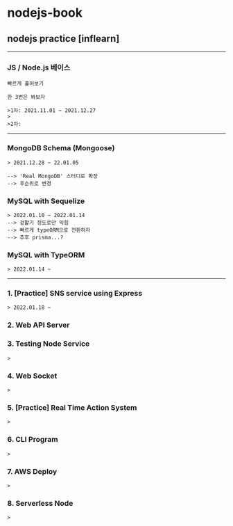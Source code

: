 # nodejs-book
## nodejs practice [inflearn]

---
### JS / Node.js 베이스

    빠르게 훑어보기
 
    한 3번은 봐보자

    >1차: 2021.11.01 ~ 2021.12.27 
    > 
    >2차:

---

### MongoDB Schema (Mongoose)

    > 2021.12.28 ~ 22.01.05

    --> 'Real MongoDB' 스터디로 확장
    --> 후순위로 변경

### MySQL with Sequelize

    > 2022.01.10 ~ 2022.01.14
    --> 겉핥기 정도로만 익힘
    --> 빠르게 typeORM으로 전환하자
    --> 추후 prisma...?

### MySQL with TypeORM

    > 2022.01.14 ~

---

### 1. [Practice] SNS service using Express
    
    > 2022.01.18 ~

### 2. Web API Server

   >

### 3. Testing Node Service

    >

### 4. Web Socket

    >

### 5. [Practice] Real Time Action System

    >

### 6. CLI Program

    >

### 7. AWS Deploy

    > 

### 8. Serverless Node

    >
